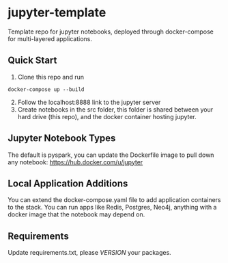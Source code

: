 # jupyter-template
Template repo for jupyter notebooks, deployed through docker-compose for multi-layered applications.

## Quick Start

1. Clone this repo and run 
```
docker-compose up --build
```
2. Follow the localhost:8888 link to the jupyter server  
3. Create notebooks in the src folder, this folder is shared between your hard drive (this repo), and the docker container hosting jupyter.

## Jupyter Notebook Types

The default is pyspark, you can update the Dockerfile image to pull down any notebook: https://hub.docker.com/u/jupyter

## Local Application Additions

You can extend the docker-compose.yaml file to add application containers to the stack.  You can run apps like Redis, Postgres, Neo4j, anything with a docker image that the notebook may depend on.

## Requirements

Update requirements.txt, please _VERSION_ your packages.
